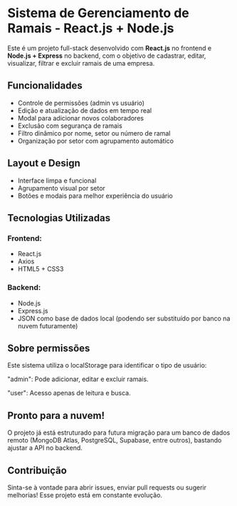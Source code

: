 # Sistema de Gerenciamento de Ramais - React.js + Node.js

Este é um projeto full-stack desenvolvido com **React.js** no frontend e **Node.js + Express** no backend, com o objetivo de cadastrar, editar, visualizar, filtrar e excluir ramais de uma empresa. 

## Funcionalidades

- Controle de permissões (admin vs usuário)
- Edição e atualização de dados em tempo real
- Modal para adicionar novos colaboradores
- Exclusão com segurança de ramais
- Filtro dinâmico por nome, setor ou número de ramal
- Organização por setor com agrupamento automático

## Layout e Design

- Interface limpa e funcional
- Agrupamento visual por setor
- Botões e modais para melhor experiência do usuário


## Tecnologias Utilizadas

### Frontend:
- React.js
- Axios
- HTML5 + CSS3

### Backend:
- Node.js
- Express.js
- JSON como base de dados local (podendo ser substituído por banco na nuvem futuramente)

## Sobre permissões
Este sistema utiliza o localStorage para identificar o tipo de usuário:

"admin": Pode adicionar, editar e excluir ramais.

"user": Acesso apenas de leitura e busca.

## Pronto para a nuvem!
O projeto já está estruturado para futura migração para um banco de dados remoto (MongoDB Atlas, PostgreSQL, Supabase, entre outros), bastando ajustar a API no backend.

## Contribuição
Sinta-se à vontade para abrir issues, enviar pull requests ou sugerir melhorias! Esse projeto está em constante evolução.








